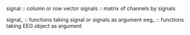 signal   :: column or row vector
signals  :: matrix of channels by signals

signal_  :: functions taking signal or signals as argument
eeg_     :: functions taking EEG object as argument